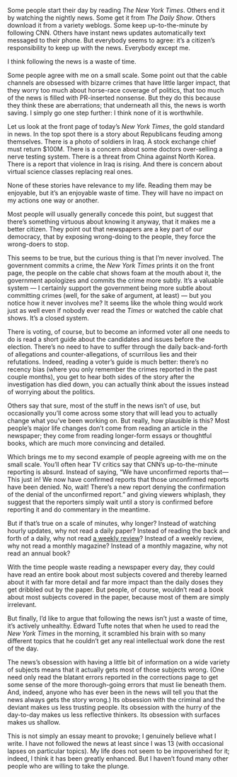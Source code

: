 Some people start their day by reading _The New York Times_. Others end it by watching the nightly news. Some get it from _The Daily Show_. Others download it from a variety weblogs. Some keep up-to-the-minute by following CNN. Others have instant news updates automatically text messaged to their phone. But everybody seems to agree: it’s a citizen’s responsibility to keep up with the news. Everybody except me.

I think following the news is a waste of time.

Some people agree with me on a small scale. Some point out that the cable channels are obsessed with bizarre crimes that have little larger impact, that they worry too much about horse-race coverage of politics, that too much of the news is filled with PR-inserted nonsense. But they do this because they think these are aberrations; that underneath all this, the news is worth saving. I simply go one step further: I think none of it is worthwhile.

Let us look at the front page of today’s _New York Times_, the gold standard in news. In the top spot there is a story about Republicans feuding among themselves. There is a photo of soldiers in Iraq. A stock exchange chief must return $100M. There is a concern about some doctors over-selling a nerve testing system. There is a threat from China against North Korea. There is a report that violence in Iraq is rising. And there is concern about virtual science classes replacing real ones.

None of these stories have relevance to my life. Reading them may be enjoyable, but it’s an enjoyable waste of time. They will have no impact on my actions one way or another.

Most people will usually generally concede this point, but suggest that there’s something virtuous about knowing it anyway, that it makes me a better citizen. They point out that newspapers are a key part of our democracy, that by exposing wrong-doing to the people, they force the wrong-doers to stop.

This seems to be true, but the curious thing is that I’m never involved. The government commits a crime, the _New York Times_ prints it on the front page, the people on the cable chat shows foam at the mouth about it, the government apologizes and commits the crime more subtly. It’s a valuable system — I certainly support the government being more subtle about committing crimes (well, for the sake of argument, at least) — but you notice how it never involves me? It seems like the whole thing would work just as well even if nobody ever read the _Times_ or watched the cable chat shows. It’s a closed system.

There is voting, of course, but to become an informed voter all one needs to do is read a short guide about the candidates and issues before the election. There’s no need to have to suffer through the daily back-and-forth of allegations and counter-allegations, of scurrilous lies and their refutations. Indeed, reading a voter’s guide is much better: there’s no recency bias (where you only remember the crimes reported in the past couple months), you get to hear both sides of the story after the investigation has died down, you can actually think about the issues instead of worrying about the politics.

Others say that sure, most of the stuff in the news isn’t of use, but occasionally you’ll come across some story that will lead you to actually change what you’ve been working on. But really, how plausible is this? Most people’s major life changes don’t come from reading an article in the newspaper; they come from reading longer-form essays or thoughtful books, which are much more convincing and detailed.

Which brings me to my second example of people agreeing with me on the small scale. You’ll often hear TV critics say that CNN’s up-to-the-minute reporting is absurd. Instead of saying, “We have unconfirmed reports that—This just in! We now have confirmed reports that those unconfirmed reports have been denied. No, wait! There’s a new report denying the confirmation of the denial of the unconfirmed report.” and giving viewers whiplash, they suggest that the reporters simply wait until a story is confirmed before reporting it and do commentary in the meantime.

But if that’s true on a scale of minutes, why longer? Instead of watching hourly updates, why not read a daily paper? Instead of reading the back and forth of a daily, why not read [a weekly review](http://harpers.org/WeeklyReview.html)? Instead of a weekly review, why not read a monthly magazine? Instead of a monthly magazine, why not read an annual book?

With the time people waste reading a newspaper every day, they could have read an entire book about most subjects covered and thereby learned about it with far more detail and far more impact than the daily doses they get dribbled out by the paper. But people, of course, wouldn’t read a book about most subjects covered in the paper, because most of them are simply irrelevant.

But finally, I’d like to argue that following the news isn’t just a waste of time, it’s actively unhealthy. Edward Tufte notes that when he used to read the _New York Times_ in the morning, it scrambled his brain with so many different topics that he couldn’t get any real intellectual work done the rest of the day.

The news’s obsession with having a little bit of information on a wide variety of subjects means that it actually gets most of those subjects wrong. (One need only read the blatant errors reported in the corrections page to get some sense of the more thorough-going errors that must lie beneath them. And, indeed, anyone who has ever been in the news will tell you that the news always gets the story wrong.) Its obsession with the criminal and the deviant makes us less trusting people. Its obsession with the hurry of the day-to-day makes us less reflective thinkers. Its obsession with surfaces makes us shallow.

This is not simply an essay meant to provoke; I genuinely believe what I write. I have not followed the news at least since I was 13 (with occasional lapses on particular topics). My life does not seem to be impoverished for it; indeed, I think it has been greatly enhanced. But I haven’t found many other people who are willing to take the plunge.